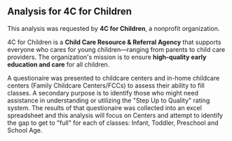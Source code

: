 ## Analysis for 4C for Children

This analysis was requested by **4C for Children**, a nonprofit organization.  

4C for Children is a **Child Care Resource & Referral Agency** that supports everyone who cares for young children—ranging from parents to child care providers. The organization's mission is to ensure **high-quality early education and care** for all children.

A questionaire was presented to childcare centers and in-home childcare centers (Family Childcare Centers/FCCs) to assess their ability to fill classes. A secondary purpose is to identify those who might need assistance in understanding or utilizing the "Step Up to Quality" rating system. The results of that questionaire was collected into an excel spreadsheet and this analysis will focus on Centers and attempt to identify the gap to get to "full" for each of classes: Infant, Toddler, Preschool and School Age. 
